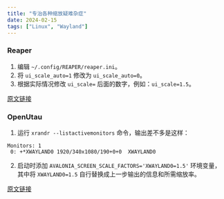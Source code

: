 ```yaml
---
title: "专治各种缩放疑难杂症"
date: 2024-02-15
tags: ["Linux", "Wayland"]
---
```


### Reaper

1. 编辑 `~/.config/REAPER/reaper.ini`。  
2. 将 `ui_scale_auto=1` 修改为 `ui_scale_auto=0`。  
3. 根据实际情况修改 `ui_scale=` 后面的数字，例如：`ui_scale=1.5`。  

[原文链接](https://interfacinglinux.com/2024/01/08/installing-reaper-on-linux/)

### OpenUtau

1. 运行 `xrandr --listactivemonitors` 命令，输出差不多是这样：  
```
Monitors: 1
 0: +*XWAYLAND0 1920/340x1080/190+0+0  XWAYLAND0
 ```
2. 启动时添加 `AVALONIA_SCREEN_SCALE_FACTORS='XWAYLAND0=1.5'` 环境变量，其中将 `XWAYLAND0=1.5` 自行替换成上一步输出的信息和所需缩放率。   

[原文链接](https://github.com/stakira/OpenUtau/issues/245)
